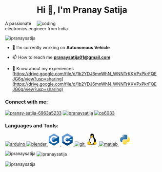 

<h1 align="center">Hi 👋, I'm Pranay Satija</h1>
<img align="right" alt="coding" width="400" src="https://blog.imarticus.org/wp-content/uploads/2021/12/gew.gif"
<h3 align="center">A passionate electronics engineer from India</h3>

<p align="left"> <img src="https://komarev.com/ghpvc/?username=ipranaysatija&label=Profile%20views&color=0e75b6&style=flat" alt="ipranaysatija" /> </p>

- 🔭 I’m currently working on **Autonomous Vehicle**

- 📫 How to reach me **pranaysatija01@gmail.com**

- 📄 Know about my experiences [https://drive.google.com/file/d/1b2YDJ6mnWhN_WNNTrKKVPxPkrFQEJG6g/view?usp=sharing](https://drive.google.com/file/d/1b2YDJ6mnWhN_WNNTrKKVPxPkrFQEJG6g/view?usp=sharing)

<h3 align="left">Connect with me:</h3>
<p align="left">
<a href="https://linkedin.com/in/pranay-satija-6963a5233" target="blank"><img align="center" src="https://raw.githubusercontent.com/rahuldkjain/github-profile-readme-generator/master/src/images/icons/Social/linked-in-alt.svg" alt="pranay-satija-6963a5233" height="30" width="40" /></a>
<a href="https://instagram.com/ipranaysatija" target="blank"><img align="center" src="https://raw.githubusercontent.com/rahuldkjain/github-profile-readme-generator/master/src/images/icons/Social/instagram.svg" alt="ipranaysatija" height="30" width="40" /></a>
<a href="https://www.codechef.com/users/ps6033" target="blank"><img align="center" src="https://cdn.jsdelivr.net/npm/simple-icons@3.1.0/icons/codechef.svg" alt="ps6033" height="30" width="40" /></a>
</p>

<h3 align="left">Languages and Tools:</h3>
<p align="left"> <a href="https://www.arduino.cc/" target="_blank" rel="noreferrer"> <img src="https://cdn.worldvectorlogo.com/logos/arduino-1.svg" alt="arduino" width="40" height="40"/> </a> <a href="https://www.blender.org/" target="_blank" rel="noreferrer"> <img src="https://download.blender.org/branding/community/blender_community_badge_white.svg" alt="blender" width="40" height="40"/> </a> <a href="https://www.cprogramming.com/" target="_blank" rel="noreferrer"> <img src="https://raw.githubusercontent.com/devicons/devicon/master/icons/c/c-original.svg" alt="c" width="40" height="40"/> </a> <a href="https://www.w3schools.com/cpp/" target="_blank" rel="noreferrer"> <img src="https://raw.githubusercontent.com/devicons/devicon/master/icons/cplusplus/cplusplus-original.svg" alt="cplusplus" width="40" height="40"/> </a> <a href="https://git-scm.com/" target="_blank" rel="noreferrer"> <img src="https://www.vectorlogo.zone/logos/git-scm/git-scm-icon.svg" alt="git" width="40" height="40"/> </a> <a href="https://www.linux.org/" target="_blank" rel="noreferrer"> <img src="https://raw.githubusercontent.com/devicons/devicon/master/icons/linux/linux-original.svg" alt="linux" width="40" height="40"/> </a> <a href="https://www.mathworks.com/" target="_blank" rel="noreferrer"> <img src="https://upload.wikimedia.org/wikipedia/commons/2/21/Matlab_Logo.png" alt="matlab" width="40" height="40"/> </a> <a href="https://www.python.org" target="_blank" rel="noreferrer"> <img src="https://raw.githubusercontent.com/devicons/devicon/master/icons/python/python-original.svg" alt="python" width="40" height="40"/> </a> </p>

<p><img align="left" src="https://github-readme-stats.vercel.app/api/top-langs?username=ipranaysatija&show_icons=true&locale=en&layout=compact" alt="ipranaysatija" /></p>

<p>&nbsp;<img align="center" src="https://github-readme-stats.vercel.app/api?username=ipranaysatija&show_icons=true&locale=en" alt="ipranaysatija" /></p>

<p><img align="center" src="https://github-readme-streak-stats.herokuapp.com/?user=ipranaysatija&" alt="ipranaysatija" /></p>

